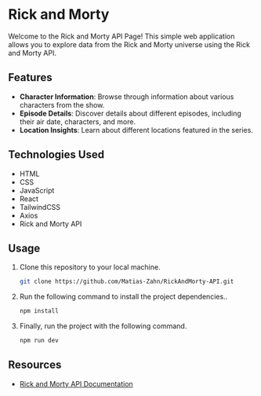 # Rick and Morty

Welcome to the Rick and Morty API Page! This simple web application allows you to explore data from the Rick and Morty universe using the Rick and Morty API.

## Features

- **Character Information**: Browse through information about various characters from the show.
- **Episode Details**: Discover details about different episodes, including their air date, characters, and more.
- **Location Insights**: Learn about different locations featured in the series.

## Technologies Used

- HTML
- CSS
- JavaScript
- React
- TailwindCSS
- Axios
- Rick and Morty API

## Usage

1. Clone this repository to your local machine.

   ```bash
   git clone https://github.com/Matias-Zahn/RickAndMorty-API.git

   ```

2. Run the following command to install the project dependencies..

   ```bash
   npm install

   ```

3. Finally, run the project with the following command.

   ```bash
   npm run dev

   ```

## Resources

- [Rick and Morty API Documentation](https://rickandmortyapi.com/documentation)
